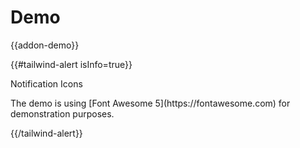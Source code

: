 # Demo

{{addon-demo}}

{{#tailwind-alert isInfo=true}}
  <p class="font-bold">Notification Icons</p>
  
  <p>The demo is using [Font Awesome 5](https://fontawesome.com) for demonstration purposes.</p>
{{/tailwind-alert}}
